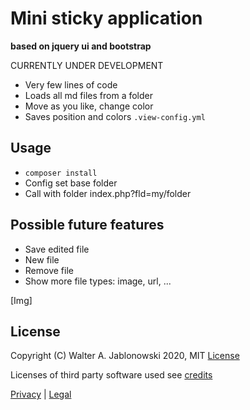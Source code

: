 # Mini sticky application

**based on jquery ui and bootstrap**

CURRENTLY UNDER DEVELOPMENT


- Very few lines of code
- Loads all md files from a folder
- Move as you like, change color
- Saves position and colors `.view-config.yml`


## Usage

- `composer install`
- Config set base folder
- Call with folder index.php?fld=my/folder


## Possible future features

- Save edited file
- New file
- Remove file
- Show more file types: image, url, ...

[Img]


## License

Copyright (C) Walter A. Jablonowski 2020, MIT [License](LICENSE)

Licenses of third party software used see [credits](credits.md)

[Privacy](https://walter-a-jablonowski.github.io/privacy.html) | [Legal](https://walter-a-jablonowski.github.io/imprint.html)
